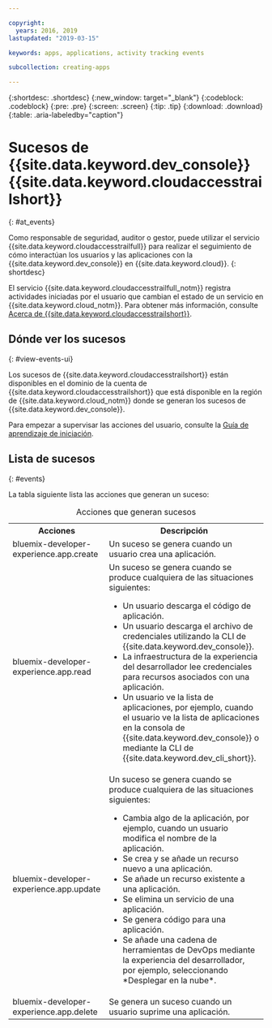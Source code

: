 ```yaml
---

copyright:
  years: 2016, 2019
lastupdated: "2019-03-15"

keywords: apps, applications, activity tracking events

subcollection: creating-apps

---
```


{:shortdesc: .shortdesc}
{:new_window: target="_blank"}
{:codeblock: .codeblock}
{:pre: .pre}
{:screen: .screen}
{:tip: .tip}
{:download: .download}
{:table: .aria-labeledby="caption"}

# Sucesos de {{site.data.keyword.dev_console}} {{site.data.keyword.cloudaccesstrailshort}}
{: #at_events}

Como responsable de seguridad, auditor o gestor, puede utilizar el servicio {{site.data.keyword.cloudaccesstrailfull}} para realizar el seguimiento de cómo interactúan los usuarios y las aplicaciones con la {{site.data.keyword.dev_console}} en {{site.data.keyword.cloud}}.
{: shortdesc}

El servicio {{site.data.keyword.cloudaccesstrailfull_notm}} registra actividades iniciadas por el usuario que cambian el estado de un servicio en {{site.data.keyword.cloud_notm}}. Para obtener más información, consulte [Acerca de {{site.data.keyword.cloudaccesstrailshort}}](/docs/services/cloud-activity-tracker?topic=cloud-activity-tracker-activity_tracker_ov).

## Dónde ver los sucesos
{: #view-events-ui}

Los sucesos de {{site.data.keyword.cloudaccesstrailshort}} están disponibles en el dominio de la cuenta de {{site.data.keyword.cloudaccesstrailshort}} que está disponible en la región de {{site.data.keyword.cloud_notm}} donde se generan los sucesos de {{site.data.keyword.dev_console}}.

Para empezar a supervisar las acciones del usuario, consulte la [Guía de aprendizaje de iniciación](/docs/services/cloud-activity-tracker?topic=cloud-activity-tracker-getting-started).

## Lista de sucesos
{: #events}

La tabla siguiente lista las acciones que generan un suceso:

<table>
  <caption>Acciones que generan sucesos</caption>
  <tr>
    <th>Acciones</th>
	  <th>Descripción</th>
  <tr>
  <tr>
    <td>bluemix-developer-experience.app.create</td>
	  <td>Un suceso se genera cuando un usuario crea una aplicación.</td>
  </tr>
  <tr>
    <td>bluemix-developer-experience.app.read</td>
	  <td>Un suceso se genera cuando se produce cualquiera de las situaciones siguientes: </br><ul><li>Un usuario descarga el código de aplicación.</li> <li>Un usuario descarga el archivo de credenciales utilizando la CLI de {{site.data.keyword.dev_console}}.</li> <li>La infraestructura de la experiencia del desarrollador lee credenciales para recursos asociados con una aplicación.</li> <li>Un usuario ve la lista de aplicaciones, por ejemplo, cuando el usuario ve la lista de aplicaciones en la consola de {{site.data.keyword.dev_console}} o mediante la CLI de {{site.data.keyword.dev_cli_short}}.</li></ul></td>
  </tr>
  <tr>
    <td>bluemix-developer-experience.app.update</td>
	  <td>Un suceso se genera cuando se produce cualquiera de las situaciones siguientes: </br><ul><li>Cambia algo de la aplicación, por ejemplo, cuando un usuario modifica el nombre de la aplicación. </li><li>Se crea y se añade un recurso nuevo a una aplicación.</li><li>Se añade un recurso existente a una aplicación.</li><li>Se elimina un servicio de una aplicación.</li><li>Se genera código para una aplicación.</li><li>Se añade una cadena de herramientas de DevOps mediante la experiencia del desarrollador, por ejemplo, seleccionando *Desplegar en la nube*.</li></ul></td>
  </tr>
  <tr>
    <td>bluemix-developer-experience.app.delete</td>
	  <td>Se genera un suceso cuando un usuario suprime una aplicación.</td>
  </tr>
</table>
